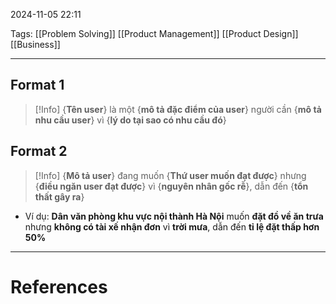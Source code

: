 2024-11-05 22:11

Tags: [[Problem Solving]] [[Product Management]] [[Product Design]] [[Business]]

---

## Format 1

> [!Info] {**Tên user**} là một {**mô tả đặc điểm của user**} người cần {**mô tả nhu cầu user**} vì {**lý do tại sao có nhu cầu đó**}

## Format 2

> [!Info] {**Mô tả user**} đang muốn {**Thứ user muốn đạt được**} nhưng {**điều ngăn user đạt được**} vì {**nguyên nhân gốc rễ**}, dẫn đến {**tổn thất gây ra**}

- Ví dụ: **Dân văn phòng khu vực nội thành Hà Nội** muốn **đặt đồ về ăn trưa** nhưng **không có tài xế nhận đơn** vì **trời mưa**, dẫn đến **tỉ lệ đặt thấp hơn 50%**

---
# References